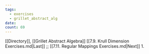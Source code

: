 ```yaml
---
tags:
  - exercises
  - grillet_abstract_alg
date:
count: 69
---
```

[[Directory]], [[Grillet Abstract Algebra]]
[[7.9. Krull Dimension Exercises.md|Last]] ;; [[7.11. Regular Mappings Exercises.md|Next]]
1. 